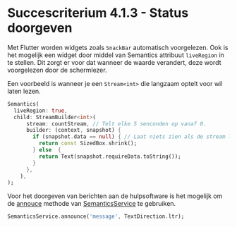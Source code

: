 # Succescriterium 4.1.3 - Status doorgeven

Met Flutter worden widgets zoals `SnackBar` automatisch voorgelezen. Ook is het mogelijk een widget door middel van Semantics attribuut `liveRegion` in te stellen. Dit zorgt er voor dat wanneer de waarde verandert, deze wordt voorgelezen door de schermlezer.

Een voorbeeld is wanneer je een `Stream<int>` die langzaam optelt voor wil laten lezen.

```dart
Semantics(
  liveRegion: true,
  child: StreamBuilder<int>(
      stream: countStream, // Telt elke 5 senconden op vanaf 0.
      builder: (context, snapshot) {
        if (snapshot.data == null) { // Laat niets zien als de stream leeg is.
          return const SizedBox.shrink();
        } else  {
          return Text(snapshot.requireData.toString());
        }
      },
    ),
);
```

Voor het doorgeven van berichten aan de hulpsoftware is het mogelijk om de [annouce](https://api.flutter.dev/flutter/semantics/SemanticsService/announce.html) methode van [SemanticsService](https://api.flutter.dev/flutter/semantics/SemanticsService-class.html) te gebruiken.

```dart
SemanticsService.announce('message', TextDirection.ltr);
```
